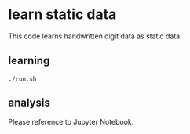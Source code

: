 # learn static data

This code learns handwritten digit data as static data.

## learning

```
./run.sh
```

## analysis

Please reference to Jupyter Notebook.
